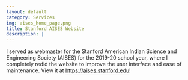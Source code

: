 ```yaml
---
layout: default
category: Services
img: aises_home_page.png
title: Stanford AISES Website
description: |
---
```

I served as webmaster for the Stanford American Indian Science and Engineering Society (AISES) for the 2019-20 school year, where I completely redid the website to improve the user interface and ease of maintenance. View it at https://aises.stanford.edu!